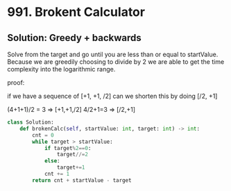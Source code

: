# 991. Brokent Calculator

## Solution:  Greedy + backwards

Solve from the target and go until you are less than or equal to startValue.  Because we are greedily
choosing to divide by 2 we are able to get the time complexity into the logarithmic range. 

proof:

if we have a sequence of [+1, +1, /2] can we shorten this by doing [/2, +1]

(4+1+1)/2 = 3 => [+1,+1,/2]
4/2+1=3 => [/2,+1]

```py
class Solution:
    def brokenCalc(self, startValue: int, target: int) -> int:
        cnt = 0
        while target > startValue:
            if target%2==0:
                target//=2
            else:
                target+=1
            cnt += 1
        return cnt + startValue - target
```